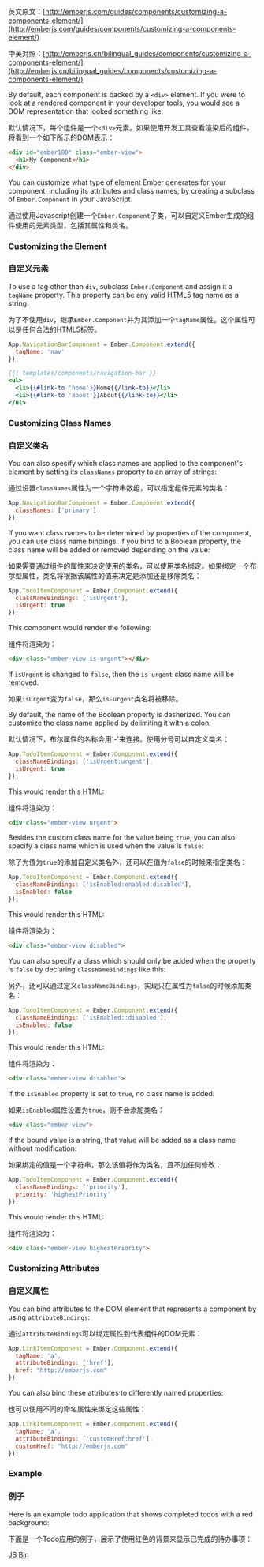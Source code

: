 英文原文：[http://emberjs.com/guides/components/customizing-a-components-element/](http://emberjs.com/guides/components/customizing-a-components-element/)

中英对照：[http://emberjs.cn/bilingual_guides/components/customizing-a-components-element/](http://emberjs.cn/bilingual_guides/components/customizing-a-components-element/)

By default, each component is backed by a `<div>` element. If you were
to look at a rendered component in your developer tools, you would see
a DOM representation that looked something like:

默认情况下，每个组件是一个`<div>`元素。如果使用开发工具查看渲染后的组件，将看到一个如下所示的DOM表示：

```html
<div id="ember180" class="ember-view">
  <h1>My Component</h1>
</div>
```

You can customize what type of element Ember generates for your
component, including its attributes and class names, by creating a
subclass of `Ember.Component` in your JavaScript.

通过使用Javascript创建一个`Ember.Component`子类，可以自定义Ember生成的组件使用的元素类型，包括其属性和类名。

### Customizing the Element

### 自定义元素

To use a tag other than `div`, subclass `Ember.Component` and assign it
a `tagName` property. This property can be any valid HTML5 tag name as a
string.

为了不使用`div`，继承`Ember.Component`并为其添加一个`tagName`属性。这个属性可以是任何合法的HTML5标签。

```js
App.NavigationBarComponent = Ember.Component.extend({
  tagName: 'nav'
});
```

```handlebars
{{! templates/components/navigation-bar }}
<ul>
  <li>{{#link-to 'home'}}Home{{/link-to}}</li>
  <li>{{#link-to 'about'}}About{{/link-to}}</li>
</ul>
```

### Customizing Class Names

### 自定义类名

You can also specify which class names are applied to the component's
element by setting its `classNames` property to an array of strings:

通过设置`classNames`属性为一个字符串数组，可以指定组件元素的类名：

```javascript
App.NavigationBarComponent = Ember.Component.extend({
  classNames: ['primary']
});
```

If you want class names to be determined by properties of the component,
you can use class name bindings. If you bind to a Boolean property, the
class name will be added or removed depending on the value:

如果需要通过组件的属性来决定使用的类名，可以使用类名绑定。如果绑定一个布尔型属性，类名将根据该属性的值来决定是添加还是移除类名：

```js
App.TodoItemComponent = Ember.Component.extend({
  classNameBindings: ['isUrgent'],
  isUrgent: true
});
```

This component would render the following:

组件将渲染为：

```html
<div class="ember-view is-urgent"></div>
```

If `isUrgent` is changed to `false`, then the `is-urgent` class name will be removed.

如果`isUrgent`变为`false`，那么`is-urgent`类名将被移除。

By default, the name of the Boolean property is dasherized. You can customize the class name
applied by delimiting it with a colon:

默认情况下，布尔属性的名称会用'-'来连接。使用分号可以自定义类名：

```javascript
App.TodoItemComponent = Ember.Component.extend({
  classNameBindings: ['isUrgent:urgent'],
  isUrgent: true
});
```

This would render this HTML:

组件将渲染为：

```html
<div class="ember-view urgent">
```

Besides the custom class name for the value being `true`, you can also specify a class name which is used when the value is `false`:

除了为值为`true`的添加自定义类名外，还可以在值为`false`的时候来指定类名：

```javascript
App.TodoItemComponent = Ember.Component.extend({
  classNameBindings: ['isEnabled:enabled:disabled'],
  isEnabled: false
});
```

This would render this HTML:

组件将渲染为：

```html
<div class="ember-view disabled">
```

You can also specify a class which should only be added when the property is
`false` by declaring `classNameBindings` like this:

另外，还可以通过定义`classNameBindings`，实现只在属性为`false`的时候添加类名：

```javascript
App.TodoItemComponent = Ember.Component.extend({
  classNameBindings: ['isEnabled::disabled'],
  isEnabled: false
});
```

This would render this HTML:

组件将渲染为：

```html
<div class="ember-view disabled">
```

If the `isEnabled` property is set to `true`, no class name is added:

如果`isEnabled`属性设置为`true`，则不会添加类名：

```html
<div class="ember-view">
```

If the bound value is a string, that value will be added as a class name without
modification:

如果绑定的值是一个字符串，那么该值将作为类名，且不加任何修改：

```javascript
App.TodoItemComponent = Ember.Component.extend({
  classNameBindings: ['priority'],
  priority: 'highestPriority'
});
```

This would render this HTML:

组件将渲染为：

```html
<div class="ember-view highestPriority">
```

### Customizing Attributes

### 自定义属性

You can bind attributes to the DOM element that represents a component
by using `attributeBindings`:

通过`attributeBindings`可以绑定属性到代表组件的DOM元素：

```javascript
App.LinkItemComponent = Ember.Component.extend({
  tagName: 'a',
  attributeBindings: ['href'],
  href: "http://emberjs.com"
});
```

You can also bind these attributes to differently named properties:

也可以使用不同的命名属性来绑定这些属性：

```javascript
App.LinkItemComponent = Ember.Component.extend({
  tagName: 'a',
  attributeBindings: ['customHref:href'],
  customHref: "http://emberjs.com"
});
```

### Example

### 例子

Here is an example todo application that shows completed todos with a
red background:

下面是一个Todo应用的例子，展示了使用红色的背景来显示已完成的待办事项：

<a class="jsbin-embed" href="http://jsbin.com/utonef/1/embed?live">JS Bin</a><script src="http://static.jsbin.com/js/embed.js"></script>
